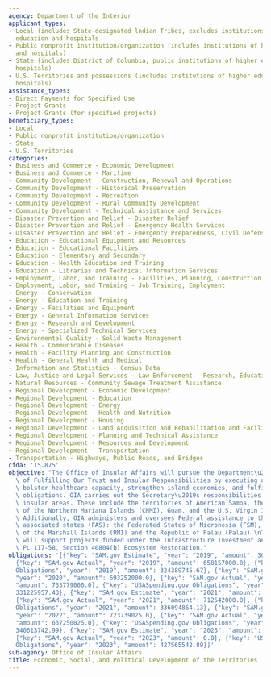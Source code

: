 ```yaml
---
agency: Department of the Interior
applicant_types:
- Local (includes State-designated lndian Tribes, excludes institutions of higher
  education and hospitals
- Public nonprofit institution/organization (includes institutions of higher education
  and hospitals)
- State (includes District of Columbia, public institutions of higher education and
  hospitals)
- U.S. Territories and possessions (includes institutions of higher education and
  hospitals)
assistance_types:
- Direct Payments for Specified Use
- Project Grants
- Project Grants (for specified projects)
beneficiary_types:
- Local
- Public nonprofit institution/organization
- State
- U.S. Territories
categories:
- Business and Commerce - Economic Development
- Business and Commerce - Maritime
- Community Development - Construction, Renewal and Operations
- Community Development - Historical Preservation
- Community Development - Recreation
- Community Development - Rural Community Development
- Community Development - Technical Assistance and Services
- Disaster Prevention and Relief - Disaster Relief
- Disaster Prevention and Relief - Emergency Health Services
- Disaster Prevention and Relief - Emergency Preparedness, Civil Defense
- Education - Educational Equipment and Resources
- Education - Educational Facilities
- Education - Elementary and Secondary
- Education - Health Education and Training
- Education - Libraries and Technical lnformation Services
- Employment, Labor, and Training - Facilities, Planning, Construction, and Equipment
- Employment, Labor, and Training - Job Training, Employment
- Energy - Conservation
- Energy - Education and Training
- Energy - Facilities and Equipment
- Energy - General Information Services
- Energy - Research and Development
- Energy - Specialized Technical Services
- Environmental Quality - Solid Waste Management
- Health - Communicable Diseases
- Health - Facility Planning and Construction
- Health - General Health and Medical
- Information and Statistics - Census Data
- Law, Justice and Legal Services - Law Enforcement - Research, Education, Training
- Natural Resources - Community Sewage Treatment Assistance
- Regional Development - Economic Development
- Regional Development - Education
- Regional Development - Energy
- Regional Development - Health and Nutrition
- Regional Development - Housing
- Regional Development - Land Acquisition and Rehabilitation and Facilities Construction
- Regional Development - Planning and Technical Assistance
- Regional Development - Resources and Development
- Regional Development - Transportation
- Transportation - Highways, Public Roads, and Bridges
cfda: '15.875'
objective: "The Office of Insular Affairs will pursue the Department\u2019s mission\
  \ of Fulfilling Our Trust and Insular Responsibilities by executing activities which\
  \ bolster healthcare capacity, strengthen island economies, and fulfill U.S. Compact\
  \ obligations. OIA carries out the Secretary\u2019s responsibilities for U.S.-affiliated\
  \ insular areas. These include the territories of American Samoa, the Commonwealth\
  \ of the Northern Mariana Islands (CNMI), Guam, and the U.S. Virgin Islands (USVI).\
  \ Additionally, OIA administers and oversees Federal assistance to three freely\
  \ associated states (FAS): the Federated States of Micronesia (FSM), the Republic\
  \ of the Marshall Islands (RMI) and the Republic of Palau (Palau).\nThis program\
  \ will support projects funded under the Infrastructure Investment and Jobs Act\
  \ PL 117-58, Section 40804(b) Ecosystem Restoration."
obligations: '[{"key": "SAM.gov Estimate", "year": "2019", "amount": 302000000.0},
  {"key": "SAM.gov Actual", "year": "2019", "amount": 658157000.0}, {"key": "USASpending.gov
  Obligations", "year": "2019", "amount": 324389745.67}, {"key": "SAM.gov Estimate",
  "year": "2020", "amount": 693252000.0}, {"key": "SAM.gov Actual", "year": "2020",
  "amount": 733779000.0}, {"key": "USASpending.gov Obligations", "year": "2020", "amount":
  331225957.43}, {"key": "SAM.gov Estimate", "year": "2021", "amount": 644701000.0},
  {"key": "SAM.gov Actual", "year": "2021", "amount": 712542000.0}, {"key": "USASpending.gov
  Obligations", "year": "2021", "amount": 336094864.13}, {"key": "SAM.gov Estimate",
  "year": "2022", "amount": 723739025.0}, {"key": "SAM.gov Actual", "year": "2022",
  "amount": 637250025.0}, {"key": "USASpending.gov Obligations", "year": "2022", "amount":
  340613742.99}, {"key": "SAM.gov Estimate", "year": "2023", "amount": 750867765.0},
  {"key": "SAM.gov Actual", "year": "2023", "amount": 0.0}, {"key": "USASpending.gov
  Obligations", "year": "2023", "amount": 427565542.89}]'
sub-agency: Office of Insular Affairs
title: Economic, Social, and Political Development of the Territories
---
```

